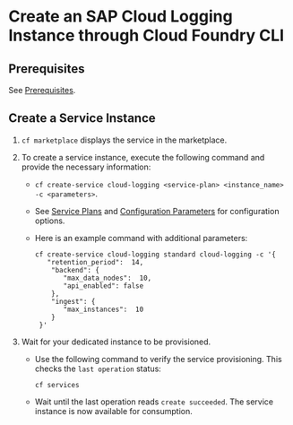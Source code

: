 <!-- loio3658d09227dd43c2bcc7df7d774bb925 -->

# Create an SAP Cloud Logging Instance through Cloud Foundry CLI





<a name="loio3658d09227dd43c2bcc7df7d774bb925__section_w5t_wyy_kzb"/>

## Prerequisites

See [Prerequisites](prerequisites-41d8559.md).



<a name="loio3658d09227dd43c2bcc7df7d774bb925__section_ngq_1zy_kzb"/>

## Create a Service Instance

1.  `cf marketplace` displays the service in the marketplace.
2.  To create a service instance, execute the following command and provide the necessary information:
    -   `cf create-service cloud-logging <service-plan> <instance_name> -c <parameters>`.
    -   See [Service Plans](service-plans-a9d2d1b.md) and [Configuration Parameters](configuration-parameters-1830bca.md) for configuration options.
    -   Here is an example command with additional parameters:

        ```
        cf create-service cloud-logging standard cloud-logging -c '{
           "retention_period":  14,
            "backend": {
               "max_data_nodes":  10,
               "api_enabled": false
            },
            "ingest": {
               "max_instances":  10
            }
         }'
        
        ```


3.  Wait for your dedicated instance to be provisioned.
    -   Use the following command to verify the service provisioning. This checks the `last operation` status:

        ```
        cf services
        ```

    -   Wait until the last operation reads `create succeeded`. The service instance is now available for consumption.


